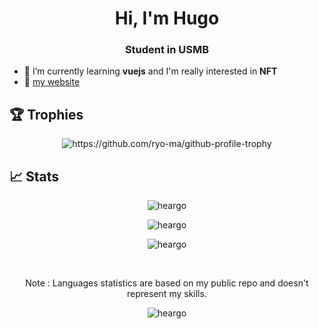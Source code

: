 <h1 align="center">Hi, I'm Hugo</h1>
<h3 align="center">Student in USMB </h3>


- 🌱 I’m currently learning **vuejs** and I'm really interested in **NFT**
- 🔎 [my website](https://heargo.dev)


## 🏆 Trophies
<p align="center"><img src="https://github-profile-trophy.vercel.app/?username=heargo&rank=B,A,AA,AAA,S,SS,SSS,SECRET&column=2&no-frame=true" alt="https://github.com/ryo-ma/github-profile-trophy" /></p>

## 📈 Stats

<p align="center">
  <img align="center" src="https://github-readme-stats.vercel.app/api?username=heargo&show_icons=true&locale=en&theme=tokyonight " alt="heargo" />
</p>
<p  align="center"><img align="center" src="https://github-readme-streak-stats.herokuapp.com/?user=heargo&theme=tokyonight" alt="heargo" /></p>
<p  align="center"><img align="center" src="https://github-readme-stats.vercel.app/api/top-langs?username=heargo&show_icons=true&locale=en&layout=compact&theme=tokyonight" alt="heargo" /></p>
<br>
<p  align="center">Note : Languages statistics are based on my public repo and doesn't represent my skills.</p>



<p align="center"> <img src="https://komarev.com/ghpvc/?username=heargo&label=Profile%20views&color=0e75b6&style=flat" alt="heargo" /> </p>
<!--
**Heargo/Heargo** is a ✨ _special_ ✨ repository because its `README.md` (this file) appears on your GitHub profile.

Here are some ideas to get you started:

- 🔭 I’m currently working on ...
- 🌱 I’m currently learning ...
- 👯 I’m looking to collaborate on ...
- 🤔 I’m looking for help with ...
- 💬 Ask me about ...
- 📫 How to reach me: ...
- 😄 Pronouns: ...
- ⚡ Fun fact: ...
-->

